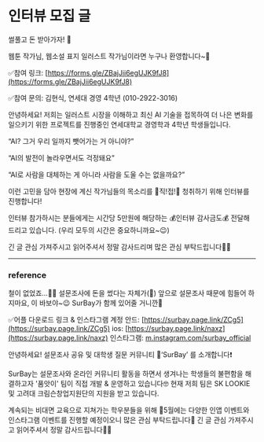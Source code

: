 # 인터뷰 모집 글

썰풀고 돈 받아가자! 🤑

웹툰 작가님, 웹소설 표지 일러스트 작가님이라면 누구나 환영합니다~🥰

✅참여 링크: [https://forms.gle/ZBajJii6egUJK9fJ8](https://forms.gle/ZBajJii6egUJK9fJ8)

✅참여 문의: 김현식, 연세대 경영 4학년 (010-2922-3016) 

안녕하세요! 저희는 일러스트 시장을 이해하고 최신 AI 기술을 접목하여 더 나은 변화를 일으키기 위한 프로젝트를 진행중인 연세대학교 경영학과 4학년 학생들입니다. 

“AI? 그거 우리 일까지 뺏어가는 거 아니야?”

“AI의 발전이 놀라우면서도 걱정돼요”

“AI로 사람을 대체하는 게 아니라 사람을 도울 수는 없을까요?”

이런 고민을 담아 현장에 계신 작가님들의 목소리를 📣직!접!📣 청취하기 위해 인터뷰를 진행합니다!

인터뷰 참가하시는 분들에게는 시간당 5만원에 해당하는 💰인터뷰 감사금도💰 전달해드리고 있습니다. (우리 모두의 시간은 중요하니까요~😉)

긴 글 관심 가져주시고 읽어주셔서 정말 감사드리며 많은 관심 부탁드립니다🙏🏻

---

### reference

철이 없었죠…🤦🏻
설문조사에 돈을 썼다는 자체가(🐽)
앞으로 설문조사 때문에 힘들어 하지마요, 이 바보야~😉
SurBay가 함께 있어줄 거니깐🥰

✅어플 다운로드 링크 & 인스타그램 계정
안드: [https://surbay.page.link/ZCg5](https://surbay.page.link/ZCg5)
ios: [https://surbay.page.link/naxz](https://surbay.page.link/naxz)
인스타그램: [m.instagram.com/surbay_official](http://m.instagram.com/surbay_official)

안녕하세요! 설문조사 공유 및 대학생 질문 커뮤니티 📲‘SurBay’ 를 소개합니다❗️

SurBay는 설문조사와 온라인 커뮤니티 활동을 하면서 생겨나는 학생들의 불편함을 해결하고자 '품앗이' 팀이 직접 개발 & 운영하고 있습니다🤓
현재 저희 팀은 SK LOOKIE 및 고려대 크림슨창업지원단의 지원을 받고 있습니다.

계속되는 비대면 교육으로 지쳐가는 학우분들을 위해 🌸5월에는 다양한 인앱 이벤트와 인스타그램 이벤트를 진행할 예정이오니 많은 관심 부탁드립니다🥳
긴 글 관심 가져주시고 읽어주셔서 정말 감사드립니다🙏🏻